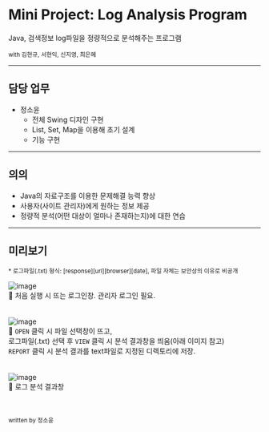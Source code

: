 # Mini Project: Log Analysis Program
Java, 검색정보 log파일을 정량적으로 분석해주는 프로그램

<sub>with 김현규, 서현익, 신지영, 최은혜</sub>

---

## 담당 업무
* 정소윤
  - 전체 Swing 디자인 구현 
  - List, Set, Map을 이용해 초기 설계
  - 기능 구현

---

## 의의
* Java의 자료구조를 이용한 문제해결 능력 향상
* 사용자(사이트 관리자)에게 원하는 정보 제공
* 정량적 분석(어떤 대상이 얼마나 존재하는지)에 대한 연습

---

## 미리보기

<sub>* 로그파일(.txt) 형식: [response][url][browser][date], 파일 자체는 보안상의 이유로 비공개</sub>

![image](https://user-images.githubusercontent.com/80728433/114820272-b68c5600-9df9-11eb-95ea-2610ab058577.png)<br/>
🔼 처음 실행 시 뜨는 로그인창. 관리자 로그인 필요.
<br/><br/><br/>
![image](https://user-images.githubusercontent.com/80728433/114820381-dc195f80-9df9-11eb-97e5-1028b402992a.png)<br/>
🔼 `OPEN` 클릭 시 파일 선택창이 뜨고, <br/>
로그파일(.txt) 선택 후 `VIEW` 클릭 시 분석 결과창을 띄움(아래 이미지 참고) <br/>
`REPORT` 클릭 시 분석 결과를 text파일로 지정된 디렉토리에 저장.
<br/><br/><br/>
![image](https://user-images.githubusercontent.com/80728433/114820592-2ef31700-9dfa-11eb-916a-dfd1369b8491.png)<br/>
🔼 로그 분석 결과창
<br/><br/><br/>

<sub>written by 정소윤</sub>
